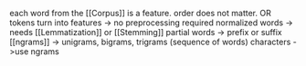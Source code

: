 each word from the [[Corpus]] is a feature. order does not matter.
OR 
tokens turn into features -> no preprocessing required
normalized words -> needs [[Lemmatization]] or [[Stemming]]
partial words -> prefix or suffix
[[ngrams]] -> unigrams, bigrams, trigrams (sequence of words)
characters ->use ngrams



